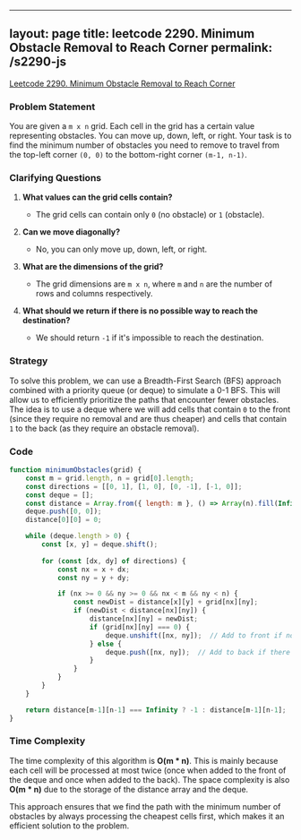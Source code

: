 
---
layout: page
title: leetcode 2290. Minimum Obstacle Removal to Reach Corner
permalink: /s2290-js
---
[Leetcode 2290. Minimum Obstacle Removal to Reach Corner](https://algoadvance.github.io/algoadvance/l2290)
### Problem Statement

You are given a `m x n` grid. Each cell in the grid has a certain value representing obstacles. You can move up, down, left, or right. Your task is to find the minimum number of obstacles you need to remove to travel from the top-left corner `(0, 0)` to the bottom-right corner `(m-1, n-1)`.

### Clarifying Questions

1. **What values can the grid cells contain?**
   - The grid cells can contain only `0` (no obstacle) or `1` (obstacle).

2. **Can we move diagonally?**
   - No, you can only move up, down, left, or right.

3. **What are the dimensions of the grid?**
   - The grid dimensions are `m x n`, where `m` and `n` are the number of rows and columns respectively.

4. **What should we return if there is no possible way to reach the destination?**
   - We should return `-1` if it's impossible to reach the destination.

### Strategy

To solve this problem, we can use a Breadth-First Search (BFS) approach combined with a priority queue (or deque) to simulate a 0-1 BFS. This will allow us to efficiently prioritize the paths that encounter fewer obstacles. The idea is to use a deque where we will add cells that contain `0` to the front (since they require no removal and are thus cheaper) and cells that contain `1` to the back (as they require an obstacle removal).

### Code

```javascript
function minimumObstacles(grid) {
    const m = grid.length, n = grid[0].length;
    const directions = [[0, 1], [1, 0], [0, -1], [-1, 0]];
    const deque = [];
    const distance = Array.from({ length: m }, () => Array(n).fill(Infinity));
    deque.push([0, 0]);
    distance[0][0] = 0;

    while (deque.length > 0) {
        const [x, y] = deque.shift();
        
        for (const [dx, dy] of directions) {
            const nx = x + dx;
            const ny = y + dy;

            if (nx >= 0 && ny >= 0 && nx < m && ny < n) {
                const newDist = distance[x][y] + grid[nx][ny];
                if (newDist < distance[nx][ny]) {
                    distance[nx][ny] = newDist;
                    if (grid[nx][ny] === 0) {
                        deque.unshift([nx, ny]);  // Add to front if no obstacle
                    } else {
                        deque.push([nx, ny]);  // Add to back if there is an obstacle
                    }
                }
            }
        }
    }

    return distance[m-1][n-1] === Infinity ? -1 : distance[m-1][n-1];
}
```

### Time Complexity

The time complexity of this algorithm is **O(m * n)**. This is mainly because each cell will be processed at most twice (once when added to the front of the deque and once when added to the back). The space complexity is also **O(m * n)** due to the storage of the distance array and the deque.


This approach ensures that we find the path with the minimum number of obstacles by always processing the cheapest cells first, which makes it an efficient solution to the problem.